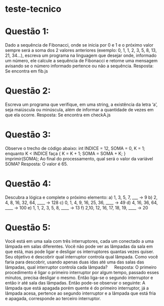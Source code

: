 # teste-tecnico

# Questão 1:
Dado a sequência de Fibonacci, onde se inicia por 0 e 1 e o próximo valor sempre será a soma dos 2 valores anteriores (exemplo: 0, 1, 1, 2, 3, 5, 8, 13, 21, 34...), escreva um programa na linguagem que desejar onde, informado um número, ele calcule a sequência de Fibonacci e retorne uma mensagem avisando se o número informado pertence ou não a sequência.
Resposta: Se encontra em fib.js

# Questão 2:
Escreva um programa que verifique, em uma string, a existência da letra ‘a’, seja maiúscula ou minúscula, além de informar a quantidade de vezes em que ela ocorre.
Resposta: Se encontra em checkA.js

# Questão 3: 
Observe o trecho de código abaixo: int INDICE = 12, SOMA = 0, K = 1; enquanto K < INDICE faça { K = K + 1; SOMA = SOMA + K; } imprimir(SOMA);
Ao final do processamento, qual será o valor da variável SOMA?
Resposta: O valor é 65.

# Questão 4: 
Descubra a lógica e complete o próximo elemento:
a) 1, 3, 5, 7, ___ -> 9 
b) 2, 4, 8, 16, 32, 64, ____ -> 128 
c) 0, 1, 4, 9, 16, 25, 36, ____ -> 49 
d) 4, 16, 36, 64, ____ -> 100
e) 1, 1, 2, 3, 5, 8, ____ -> 13
f) 2,10, 12, 16, 17, 18, 19, ____ -> 20

# Questão 5:
Você está em uma sala com três interruptores, cada um conectado a uma lâmpada em salas diferentes. Você não pode ver as lâmpadas da sala em que está, mas pode ligar e desligar os interruptores quantas vezes quiser. Seu objetivo é descobrir qual interruptor controla qual lâmpada. Como você faria para descobrir, usando apenas duas idas até uma das salas das lâmpadas, qual interruptor controla cada lâmpada?  
Resposta: O primeiro procedimento é ligar o primeiro interruptor por algum tempo, passado esses minutos, precisa desligar o mesmo. Então liga-se o segundo interruptor e então ir até sala das lâmpadas. Então pode-se observar o seguinte: A lâmpada que está apagada porém quente é do primeiro interruptor, já a lâmpada acesa, pertence ao segundo interruptor e a lâmpada que está fria e apagada, corresponde ao terceiro interruptor.
